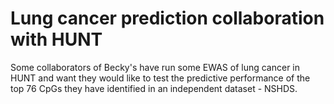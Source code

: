 # Lung cancer prediction collaboration with HUNT

Some collaborators of Becky's have run some EWAS of lung cancer in HUNT and want they would like to test the predictive performance of the top 76 CpGs they have identified in an independent dataset - NSHDS.